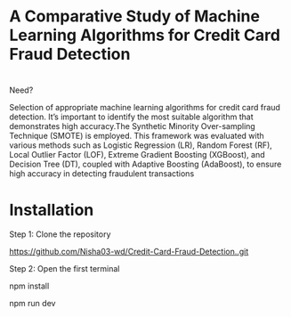 # A Comparative Study of Machine Learning Algorithms for Credit Card Fraud Detection

#
Need?

Selection of appropriate machine learning algorithms for credit card fraud detection. It’s important to identify the most suitable algorithm that demonstrates high accuracy.The Synthetic Minority Over-sampling Technique (SMOTE) is employed. This framework was evaluated with various methods such as Logistic Regression (LR), Random Forest (RF), Local Outlier Factor (LOF), Extreme Gradient Boosting (XGBoost), and Decision Tree (DT), coupled with Adaptive Boosting (AdaBoost), to ensure high accuracy in detecting fraudulent transactions

# Installation

Step 1: Clone the repository

https://github.com/Nisha03-wd/Credit-Card-Fraud-Detection..git

Step 2: Open the first terminal

npm install

npm run dev
